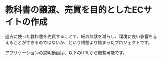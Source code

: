 # 教科書の譲渡、売買を目的としたECサイトの作成

過去に使った教科書を売買することで、紙の無駄を減らし、環境に良い影響を与えることができるのではないか、という構想より始まったプロジェクトです。

アプリケーションの説明動画は、以下のURLから閲覧可能です。
